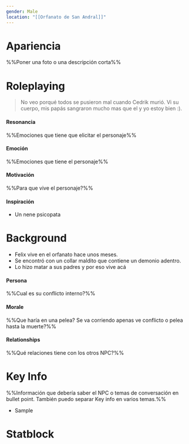 ```yaml
---
gender: Male
location: "[[Orfanato de San Andral]]"
---
```

# Apariencia
%%Poner una foto o una descripción corta%%
# Roleplaying
>No veo porqué todos se pusieron mal cuando Cedrik murió.
>Vi su cuerpo, mis papás sangraron mucho mas que el y yo estoy bien :).   
#### Resonancia
%%Emociones que tiene que elicitar el personaje%%
#### Emoción
%%Emociones que tiene el personaje%%
#### Motivación
%%Para que vive el personaje?%%

#### Inspiración
- Un nene psicopata
# Background
- Felix vive en el orfanato hace unos meses.
- Se encontró con un collar maldito que contiene un demonio adentro.
- Lo hizo matar a sus padres y por eso vive acá
#### Persona
%%Cual es su conflicto interno?%%
#### Morale
%%Que haría en una pelea? Se va corriendo apenas ve conflicto o pelea hasta la muerte?%%
#### Relationships
%%Qué relaciones tiene con los otros NPC?%%
# Key Info
%%Información que debería saber el NPC o temas de conversación en bullet point. También puedo separar Key info en varios temas.%%
- Sample

# Statblock
